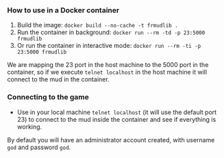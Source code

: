 ### How to use in a Docker container

1. Build the image:
   `docker build --no-cache -t frmudlib .`
2. Run the container in background:
   `docker run --rm -td -p 23:5000 frmudlib`
3. Or run the container in interactive mode:
   `docker run --rm -ti -p 23:5000 frmudlib`
   
We are mapping the 23 port in the host machine to the 5000 port in the container, so if we execute `telnet localhost` in the host machine it will connect to the mud in the container.

### Connecting to the game

- Use in your local machine `telnet localhost` (it will use the default port 23) to connect to the mud inside the container and see if everything is working.

By default you will have an administrator account created, with username `god` and password `god`.